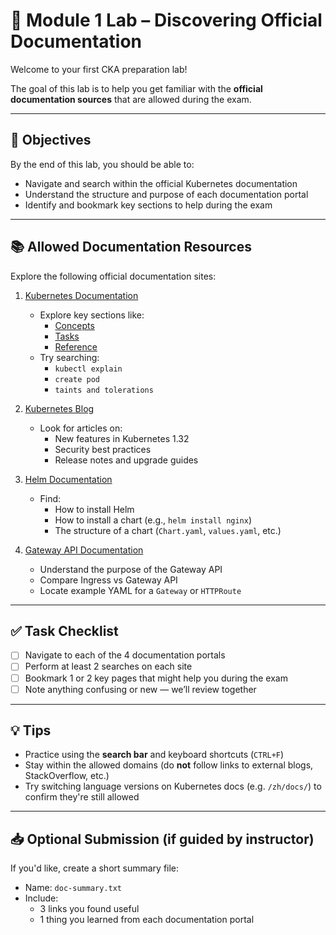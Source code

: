 # 🧪 Module 1 Lab – Discovering Official Documentation

Welcome to your first CKA preparation lab!

The goal of this lab is to help you get familiar with the **official documentation sources** that are allowed during the exam.

---

## 🎯 Objectives

By the end of this lab, you should be able to:
- Navigate and search within the official Kubernetes documentation
- Understand the structure and purpose of each documentation portal
- Identify and bookmark key sections to help during the exam

---

## 📚 Allowed Documentation Resources

Explore the following official documentation sites:

1. [Kubernetes Documentation](https://kubernetes.io/docs)
   - Explore key sections like:
     - [Concepts](https://kubernetes.io/docs/concepts/)
     - [Tasks](https://kubernetes.io/docs/tasks/)
     - [Reference](https://kubernetes.io/docs/reference/)
   - Try searching:
     - `kubectl explain`
     - `create pod`
     - `taints and tolerations`

2. [Kubernetes Blog](https://kubernetes.io/blog/)
   - Look for articles on:
     - New features in Kubernetes 1.32
     - Security best practices
     - Release notes and upgrade guides

3. [Helm Documentation](https://helm.sh/docs)
   - Find:
     - How to install Helm
     - How to install a chart (e.g., `helm install nginx`)
     - The structure of a chart (`Chart.yaml`, `values.yaml`, etc.)

4. [Gateway API Documentation](https://gateway-api.sigs.k8s.io/)
   - Understand the purpose of the Gateway API
   - Compare Ingress vs Gateway API
   - Locate example YAML for a `Gateway` or `HTTPRoute`

---

## ✅ Task Checklist

- [ ] Navigate to each of the 4 documentation portals
- [ ] Perform at least 2 searches on each site
- [ ] Bookmark 1 or 2 key pages that might help you during the exam
- [ ] Note anything confusing or new — we’ll review together

---

## 💡 Tips

- Practice using the **search bar** and keyboard shortcuts (`CTRL+F`)
- Stay within the allowed domains (do **not** follow links to external blogs, StackOverflow, etc.)
- Try switching language versions on Kubernetes docs (e.g. `/zh/docs/`) to confirm they're still allowed

---

## 📥 Optional Submission (if guided by instructor)

If you'd like, create a short summary file:
- Name: `doc-summary.txt`
- Include:
  - 3 links you found useful
  - 1 thing you learned from each documentation portal